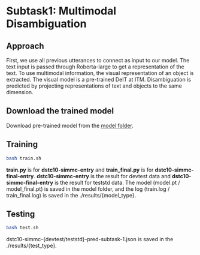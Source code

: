 # Subtask1: Multimodal Disambiguation

## Approach
First, we use all previous utterances to connect as input to our model. The text input is passed through Roberta-large to get a representation of the text. To use multimodal information, the visual representation of an object is extracted. The visual model is a pre-trained DeIT at ITM. Disambiguation is predicted by projecting representations of text and objects to the same dimension.

## Download the trained model 
Download pre-trained model from the [model folder](https://github.com/rungjoo/simmc2.0/tree/master/sub1/model).

## Training
```bash
bash train.sh
```
**train.py** is for **dstc10-simmc-entry** and **train_final.py** is for **dstc10-simmc-final-entry**. **dstc10-simmc-entry** is the result for devtest data and **dstc10-simmc-final-entry** is the result for teststd data. The model (model.pt / model_final.pt) is saved in the model folder, and the log (train.log / train_final.log) is saved in the ./results/{model_type}. 

## Testing
```bash
bash test.sh
```
dstc10-simmc-{devtest/teststd}-pred-subtask-1.json is saved in the ./results/{test_type}.